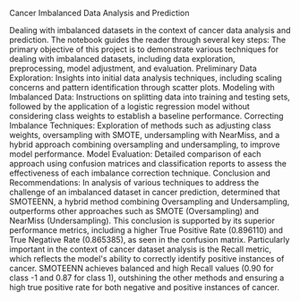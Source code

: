 Cancer Imbalanced Data Analysis and Prediction

Dealing with imbalanced datasets in the context of cancer data analysis and prediction. The notebook guides the reader through several key steps:
The primary objective of this project is to demonstrate various techniques for dealing with imbalanced datasets, including data exploration, preprocessing, model adjustment, and evaluation. 
Preliminary Data Exploration: Insights into initial data analysis techniques, including scaling concerns and pattern identification through scatter plots.
Modeling with Imbalanced Data: Instructions on splitting data into training and testing sets, followed by the application of a logistic regression model without considering class weights to establish a baseline performance.
Correcting Imbalance Techniques: Exploration of methods such as adjusting class weights, oversampling with SMOTE, undersampling with NearMiss, and a hybrid approach combining oversampling and undersampling, to improve model performance.
Model Evaluation: Detailed comparison of each approach using confusion matrices and classification reports to assess the effectiveness of each imbalance correction technique.
Conclusion and Recommendations: In analysis of various techniques to address the challenge of an imbalanced dataset in cancer prediction, determined that SMOTEENN, a hybrid method combining Oversampling and Undersampling, outperforms other approaches such as SMOTE (Oversampling) and NearMiss (Undersampling). This conclusion is supported by its superior performance metrics, including a higher True Positive Rate (0.896110) and True Negative Rate (0.865385), as seen in the confusion matrix. Particularly important in the context of cancer dataset analysis is the Recall metric, which reflects the model's ability to correctly identify positive instances of cancer. SMOTEENN achieves balanced and high Recall values (0.90 for class -1 and 0.87 for class 1), outshining the other methods and ensuring a high true positive rate for both negative and positive instances of cancer. 


